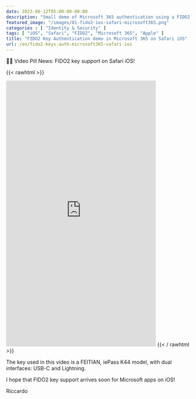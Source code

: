 ```yaml
---
date: 2023-06-12T05:00:00-00:00
description: "Small demo of Microsoft 365 authentication using a FIDO2 key on Safari for iOS"
featured_image: "/images/01-fido2-ios-safari-microsoft365.png"
categories : [ "Identity & Security" ]
tags: [ "iOS", "Safari", "FIDO2", "Microsoft 365", "Apple" ]
title: "FIDO2 Key Authentication demo in Microsoft 365 on Safari iOS"
url: /en/fido2-keys-auth-microsoft365-safari-ios
---
```

🎥💊 Video Pill News: FIDO2 key support on Safari iOS!

{{< rawhtml >}}
  <iframe width="408" height="725" src="https://www.youtube.com/embed/lQtNQ0aCIv8" title="🔑 FIDO2 Key Support on Safari for iOS: We're Here!" frameborder="0" allow="accelerometer; autoplay; clipboard-write; encrypted-media; gyroscope; picture-in-picture; web-share" allowfullscreen></iframe>
{{< / rawhtml >}}

The key used in this video is a FEITIAN, iePass K44 model, with dual interfaces: USB-C and Lightning.

I hope that FIDO2 key support arrives soon for Microsoft apps on iOS!

Riccardo
